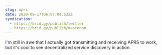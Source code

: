 ```yaml
---
slug: aprs
date: 2020-09-17T06:07:04.532Z
syndication:
  - https://brid.gy/publish/twitter
  - https://brid.gy/publish/mastodon
---
```

I'm still in awe that I actually got transmitting and receiving APRS to work, but it's cool to see decentralized service discovery in action. 